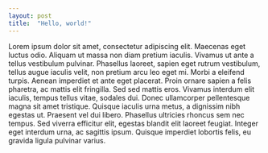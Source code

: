 ```yaml
---
layout: post
title:  "Hello, world!"
---
```


Lorem ipsum dolor sit amet, consectetur adipiscing elit. Maecenas eget luctus
odio. Aliquam ut massa non diam pretium iaculis. Vivamus ut ante a tellus
vestibulum pulvinar. Phasellus laoreet, sapien eget rutrum vestibulum, tellus
augue iaculis velit, non pretium arcu leo eget mi. Morbi a eleifend turpis.
Aenean imperdiet et ante eget placerat. Proin ornare sapien a felis pharetra,
ac mattis elit fringilla. Sed sed mattis eros. Vivamus interdum elit iaculis,
tempus tellus vitae, sodales dui. Donec ullamcorper pellentesque magna sit amet
tristique. Quisque iaculis urna metus, a dignissim nibh egestas ut. Praesent
vel dui libero. Phasellus ultricies rhoncus sem nec tempus. Sed viverra
efficitur elit, egestas blandit elit laoreet feugiat. Integer eget interdum
urna, ac sagittis ipsum. Quisque imperdiet lobortis felis, eu gravida ligula
pulvinar varius.
